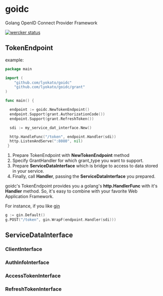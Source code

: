 # goidc
Golang OpenID Connect Provider Framework

[![wercker status](https://app.wercker.com/status/1d1b23bfc5d6c80972e4b7aa66e8e6e4/m "wercker status")](https://app.wercker.com/project/bykey/1d1b23bfc5d6c80972e4b7aa66e8e6e4)

## TokenEndpoint


example:

```go
package main

import (
    "github.com/lyokato/goidc"
    "github.com/lyokato/goidc/grant"
)

func main() {

  endpoint := goidc.NewTokenEndpoint()
  endpoint.Support(grant.AuthorizationCode())
  endpoint.Support(grant.RefreshToken())

  sdi := my_service_dat_interface.New()

  http.HandleFunc("/token", endpoint.Handler(sdi))
  http.ListenAndServe(":8080", nil)
 }
```

1. Prepare TokenEndpoint with **NewTokenEndpoint** method
2. Specify GrantHandler for which grant_type you want to support.
3. Prepare **ServiceDataInterface** which is bridge to access to data stored in your service.
4. Finally, call **Handler**, passing the **ServiceDataInterface** you prepared.

goidc's TokenEndpoint provides you a golang's **http.HandlerFunc** with it's **Handler** method.
So, it's easy to combine with your favorite Web Application Framework.

For instance, if you like [gin](https://github.com/gin-gonic/gin)

```go
g := gin.Default()
g.POST("/token", gin.WrapF(endpoint.Handler(sdi)))
```

## ServiceDataInterface

### ClientInterface
### AuthInfoInterface
### AccessTokenInterface
### RefreshTokenInterface
